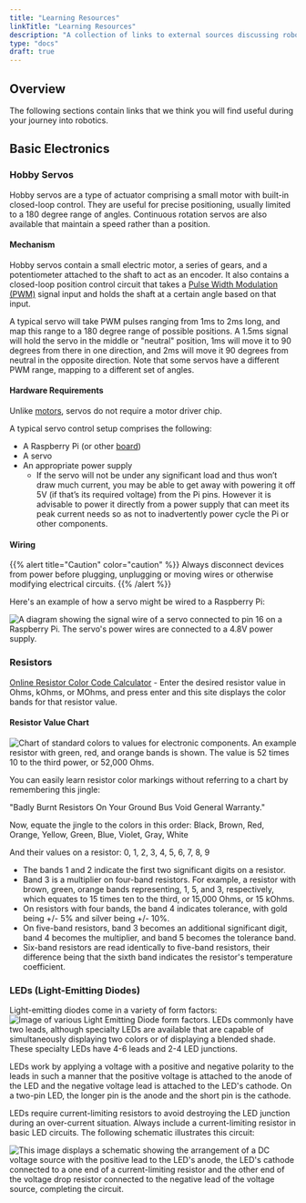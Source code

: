 ```yaml
---
title: "Learning Resources"
linkTitle: "Learning Resources"
description: "A collection of links to external sources discussing robotics topics and basic information that we believe users may find helpful."
type: "docs"
draft: true
---
```


## Overview

The following sections contain links that we think you will find useful during your journey into robotics.

## Basic Electronics

### Hobby Servos

Hobby servos are a type of actuator comprising a small motor with built-in closed-loop control.
They are useful for precise positioning, usually limited to a 180 degree range of angles.
Continuous rotation servos are also available that maintain a speed rather than a position.

#### Mechanism

Hobby servos contain a small electric motor, a series of gears, and a potentiometer attached to the shaft to act as an encoder.
It also contains a closed-loop position control circuit that takes a [Pulse Width Modulation (PWM)](https://en.wikipedia.org/wiki/Pulse-width_modulation) signal input and holds the shaft at a certain angle based on that input.

A typical servo will take PWM pulses ranging from 1ms to 2ms long, and map this range to a 180 degree range of possible positions.
A 1.5ms signal will hold the servo in the middle or "neutral" position, 1ms will move it to 90 degrees from there in one direction, and 2ms will move it 90 degrees from neutral in the opposite direction.
Note that some servos have a different PWM range, mapping to a different set of angles.

#### Hardware Requirements

Unlike [motors](/components/motor/), servos do not require a motor driver chip.

A typical servo control setup comprises the following:

- A Raspberry Pi (or other [board](/components/board/))
- A servo
- An appropriate power supply
  - If the servo will not be under any significant load and thus won’t draw much current, you may be able to get away with powering it off 5V (if that’s its required voltage) from the Pi pins.
    However it is advisable to power it directly from a power supply that can meet its peak current needs so as not to inadvertently power cycle the Pi or other components.

#### Wiring

{{% alert title="Caution" color="caution" %}}
Always disconnect devices from power before plugging, unplugging or moving wires or otherwise modifying electrical circuits.
{{% /alert %}}

Here's an example of how a servo might be wired to a Raspberry Pi:

![A diagram showing the signal wire of a servo connected to pin 16 on a Raspberry Pi. The servo's power wires are connected to a 4.8V power supply.](/components/servo/servo-wiring.png)

### Resistors

[Online Resistor Color Code Calculator](https://goodcalculators.com/resistor-color-code-calculator/) - Enter the desired resistor value in Ohms, kOhms, or MOhms, and press enter and this site displays the color bands for that resistor value.

#### Resistor Value Chart

![Chart of standard colors to values for electronic components. An example resistor with green, red, and orange bands is shown. The value is 52 times 10 to the third power, or 52,000 Ohms.](/internals/vector/resistor.png)

You can easily learn resistor color markings without referring to a chart by remembering this jingle:

"Badly Burnt Resistors On Your Ground Bus Void General Warranty."

Now, equate the jingle to the colors in this order:
Black, Brown, Red, Orange, Yellow, Green, Blue, Violet, Gray, White

And their values on a resistor:
0, 1, 2, 3, 4, 5, 6, 7, 8, 9

- The bands 1 and 2 indicate the first two significant digits on a resistor.
- Band 3 is a multiplier on four-band resistors.
  For example, a resistor with brown, green, orange bands representing, 1, 5, and 3, respectively, which equates to 15 times ten to the third, or 15,000 Ohms, or 15 kOhms.
- On resistors with four bands, the band 4 indicates tolerance, with gold being +/- 5% and silver being +/- 10%.
- On five-band resistors, band 3 becomes an additional significant digit, band 4 becomes the multiplier, and band 5 becomes the tolerance band.
- Six-band resistors are read identically to five-band resistors, their difference being that the sixth band indicates the resistor's temperature coefficient.

### LEDs (Light-Emitting Diodes)

Light-emitting diodes come in a variety of form factors:
![Image of various Light Emitting Diode form factors.](/internals/vector/Verschiedene_LEDs.jpg)
LEDs commonly have two leads, although specialty LEDs are available that are capable of simultaneously displaying two colors or of displaying a blended shade. These specialty LEDs have 4-6 leads and 2-4 LED junctions.

LEDs work by applying a voltage with a positive and negative polarity to the leads in such a manner that the positive voltage is attached to the anode of the LED and the negative voltage lead is attached to the LED's cathode. On a two-pin LED, the longer pin is the anode and the short pin is the cathode.

LEDs require current-limiting resistors to avoid destroying the LED junction during an over-current situation. Always include a current-limiting resistor in basic LED circuits. The following schematic illustrates this circuit:

![This image displays a schematic showing the arrangement of a DC voltage source with the positive lead to the LED's anode, the LED's cathode connected to a one end of a current-limiting resistor and the other end of the voltage drop resistor connected to the negative lead of the voltage source, completing the circuit.](/internals/vector/LED_circuit2.png)
